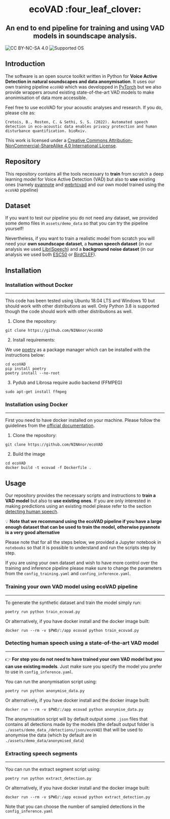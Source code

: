 <h1 align="center">ecoVAD :four_leaf_clover: </h1>
<h2 align="center">An end to end pipeline for training and using VAD models in soundscape analysis.</h2>

![CC BY-NC-SA 4.0][license-badge]
![Supported OS][os-badge]

[license-badge]: https://badgen.net/badge/License/CC-BY-NC-SA%204.0/green
[os-badge]: https://badgen.net/badge/OS/Linux%2C%20Windows/blue

## Introduction

The software is an open source toolkit written in Python for **Voice Active Detection in natural soundscapes and data anonymisation**. It uses our own training pipeline `ecoVAD` which was developped in [PyTorch](https://pytorch.org/) but we also provide wrappers around existing state-of-the-art VAD models to make anonimisation of data more accessible.

Feel free to use ecoVAD for your acoustic analyses and research. If you do, please cite as:

```
Cretois, B., Rosten, C. & Sethi, S. S. (2022). Automated speech detection in eco-acoustic data enables privacy protection and human disturbance quantification. bioRxiv.
```

This work is licensed under a
[Creative Commons Attribution-NonCommercial-ShareAlike 4.0 International License][cc-by-nc-sa].

[cc-by-nc-sa]: http://creativecommons.org/licenses/by-nc-sa/4.0/

## Repository

This repository contains all the tools necessary to **train** from scratch a deep learning model for Voice Active Detection (VAD) but also to **use** existing ones (namely [pyannote](https://github.com/pyannote/pyannote-audio) and [webrtcvad](https://github.com/wiseman/py-webrtcvad) and our own model trained using the `ecoVAD` pipeline)

## Dataset

If you want to test our pipeline you do not need any dataset, we provided some demo files in `assets/demo_data` so that you can try the pipeline yourself!

Nevertheless, if you want to train a realistic model from scratch you will need your **own soundscape dataset**, a **human speech dataset** (in our analysis we used [LibriSpeech](https://www.openslr.org/12/)) and a **background noise dataset** (in our analysis we used both [ESC50](https://github.com/karolpiczak/ESC-50) or [BirdCLEF](https://www.imageclef.org/lifeclef/2017/bird)). 

## Installation

### Installation without Docker

---

This code has been tested using Ubuntu 18.04 LTS and Windows 10 but should work with other distributions as well. Only Python 3.8 is supported though the code should work with other distributions as well.

1. Clone the repository:

`git clone https://github.com/NINAnor/ecoVAD`

2. Install requirements:

We use [poetry](https://python-poetry.org/) as a package manager which can be installed with the instructions below:

```
cd ecoVAD
pip install poetry 
poetry install --no-root
```

3. Pydub and Librosa require audio backend (FFMPEG)

`sudo apt-get install ffmpeg`

### Installation using Docker

---

First you need to have docker installed on your machine. Please follow the guidelines from the [official documentation](https://docs.docker.com/engine/install/).

1. Clone the repository:

`git clone https://github.com/NINAnor/ecoVAD`

2. Build the image

```
cd ecoVAD
docker build -t ecovad -f Dockerfile .
```

## Usage

Our repository provides the necessary scripts and instructions to **train a VAD model** but also to **use existing ones**. If you are only interested in making predictions using an existing model please refer to the section [detecting human speech](#detecting-human-speech).

:bulb: **Note that we recommand using the ecoVAD pipeline if you have a large enough dataset that can be used to train the model, otherwise pyannote is a very good alternative**

Please note that for all the steps below, we provided a Jupyter notebook in `notebooks` so that it is possible to understand and run the scripts step by step.

If you are using your own dataset and wish to have more control over the training and inference pipeline please make sure to change the parameters from the `config_training.yaml` and `confing_inference.yaml`.


### Training your own VAD model using ecoVAD pipeline

---

To generate the synthetic dataset and train the model simply run:

`poetry run python train_ecovad.py`

Or alternatively, if you have docker install and the docker image built:

`docker run --rm -v $PWD/:/app ecovad python train_ecovad.py`


### Detecting human speech using a state-of-the-art VAD model

---

:point_right: **For step you do not need to have trained your own VAD model but you can use existing models**. Just make sure you specify the model you prefer to use in `config_inference.yaml`.

You can run the anonymisation script using:

`poetry run python anonymise_data.py`

Or alternatively, if you have docker install and the docker image built:

`docker run --rm -v $PWD/:/app ecovad python anonymise_data.py`

The anonymisation script will by default output some `.json` files that contains all detections made by the models (the default output folder is `./assets/demo_data_/detections/json/ecoVAD`) that will be used to anonymise the data (which by default are in `./assets/demo_data/anonymised_data`)

### Extracting speech segments

---

You can run the extract segment script using:

`poetry run python extract_detection.py`

Or alternatively, if you have docker install and the docker image built:

`docker run --rm -v $PWD/:/app ecovad python extract_detection.py`

Note that you can choose the number of sampled detections in the `config_inference.yaml`



